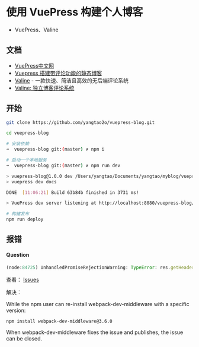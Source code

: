 # 使用 VuePress 构建个人博客

* VuePress、Valine

## 文档

* [VuePress中文网](http://caibaojian.com/vuepress/)
* [Vuepress 搭建带评论功能的静态博客](https://www.vue-js.com/topic/5bf04edcfffaa30f33091dde)
* [Valine](https://valine.js.org/) - 一款快速、简洁且高效的无后端评论系统
* [Valine: 独立博客评论系统](https://deserts.io/diy-a-comment-system/)

## 开始

```bash
git clone https://github.com/yangtao2o/vuepress-blog.git

cd vuepress-blog

# 安装依赖
➜  vuepress-blog git:(master) ✗ npm i

# 启动一个本地服务
➜  vuepress-blog git:(master) ✗ npm run dev

> vuepress-blog@1.0.0 dev /Users/yangtao/Documents/yangtao/myblog/vuepress-blog
> vuepress dev docs

DONE  [11:06:21] Build 63b84b finished in 3731 ms! 

> VuePress dev server listening at http://localhost:8080/vuepress-blog/

# 构建发布
npm run deploy
```


## 报错

#### Question

```js
(node:84725) UnhandledPromiseRejectionWarning: TypeError: res.getHeader is not a function
```

查看： [Issues](https://github.com/vuejs/vuepress/issues/1417)

解决：

While the npm user can re-install webpack-dev-middleware with a specific version:

```bash
npm install webpack-dev-middleware@3.6.0
```

When webpack-dev-middleware fixes the issue and publishes, the issue can be closed.